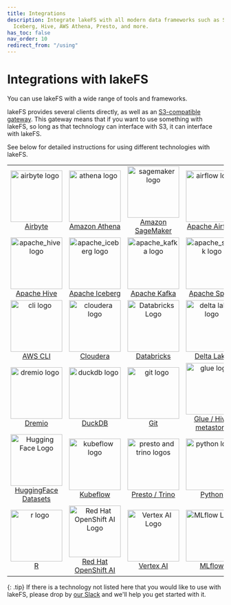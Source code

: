 ```yaml
---
title: Integrations
description: Integrate lakeFS with all modern data frameworks such as Spark, Apache
  Iceberg, Hive, AWS Athena, Presto, and more.
has_toc: false
nav_order: 10
redirect_from: "/using"
---
```


# Integrations with lakeFS

You can use lakeFS with a wide range of tools and frameworks. 

lakeFS provides several clients directly, as well as an [S3-compatible gateway](../understand/architecture.md#s3-gateway). This gateway means that if you want to use something with lakeFS, so long as that technology can interface with S3, it can interface with lakeFS. 

See below for detailed instructions for using different technologies with lakeFS. 
<table>
    <tr>
        <td width="25%" align=center><a href="./airbyte.html"><img width=120 src="{{ site.baseurl }}/assets/img/logos/airbyte.png" alt="airbyte logo" /><br />Airbyte</a></td>
        <td width="25%" align=center><a href="./athena.html"><img width=120 src="{{ site.baseurl }}/assets/img/logos/athena.png" alt="athena logo"/><br/>Amazon Athena</a></td>
        <td width="25%" align=center><a href="./sagemaker.html"><img width=120 src="{{ site.baseurl }}/assets/img/logos/sagemaker.png" alt="sagemaker logo"/><br/>Amazon SageMaker</a></td>
        <td width="25%" align=center><a href="./airflow.html"><img width=120 src="{{ site.baseurl }}/assets/img/logos/airflow.png" alt="airflow logo"/><br/>Apache Airflow</a></td>
    </tr>
    <tr>
        <td width="25%" align=center><a href="./hive.html"><img width=120 src="{{ site.baseurl }}/assets/img/logos/apache_hive.png" alt="apache_hive logo"/><br/>Apache Hive</a></td>
        <td width="25%" align=center><a href="./iceberg.html"><img width=120 src="{{ site.baseurl }}/assets/img/logos/apache_iceberg.png" alt="apache_iceberg logo"/><br/>Apache Iceberg</a></td>
        <td width="25%" align=center><a href="./kafka.html"><img width=120 src="{{ site.baseurl }}/assets/img/logos/apache_kafka.png" alt="apache_kafka logo"/><br/>Apache Kafka</a></td>
        <td width="25%" align=center><a href="./spark.html"><img width=120 src="{{ site.baseurl }}/assets/img/logos/apache_spark.png" alt="apache_spark logo"/><br/>Apache Spark</a></td>
    </tr>
    <tr>
        <td width="25%" align=center><a href="./aws_cli.html"><img width=120 src="{{ site.baseurl }}/assets/img/logos/cli.png" alt="cli logo"/><br/>AWS CLI</a></td>
        <td width="25%" align=center><a href="./cloudera.html"><img width=120 src="{{ site.baseurl }}/assets/img/logos/cloudera.png" alt="cloudera logo"/><br/>Cloudera</a></td>
        <td width="25%" align=center><a href="./databricks.html"><img width=120 src="{{ site.baseurl }}/assets/img/logos/databricks.png" alt="Databricks Logo"/><br/>Databricks</a></td>
        <td width="25%" align=center><a href="./delta.html"><img width=120 src="{{ site.baseurl }}/assets/img/logos/delta-lake.png" alt="delta lake logo"/><br/>Delta Lake</a></td>
    </tr>
    <tr>
        <td width="25%" align=center><a href="./dremio.html"><img width=120 src="{{ site.baseurl }}/assets/img/logos/dremio.png" alt="dremio logo"/><br/>Dremio</a></td>
        <td width="25%" align=center><a href="./duckdb.html"><img width=120 src="{{ site.baseurl }}/assets/img/logos/duckdb.png" alt="duckdb logo"/><br/>DuckDB</a></td>
        <td width="25%" align=center><a href="./git.html"><img width=120 src="{{ site.baseurl }}/assets/img/logos/git.png" alt="git logo"/><br/>Git</a></td>
        <td width="25%" align=center><a href="./glue_hive_metastore.html"><img width=120 src="{{ site.baseurl }}/assets/img/logos/glue.png" alt="glue logo"/><br/>Glue / Hive metastore</a></td>
    </tr>
    <tr>
        <td width="25%" align=center><a href="./huggingface_datasets.html"><img width=120 src="{{ site.baseurl }}/assets/img/logos/huggingface.png" alt="Hugging Face Logo"/><br/>HuggingFace Datasets</a></td>
        <td width="25%" align=center><a href="./kubeflow.html"><img width=120 src="{{ site.baseurl }}/assets/img/logos/kubeflow.png" alt="kubeflow logo"/><br/>Kubeflow</a></td>
        <td width="25%" align=center><a href="./presto_trino.html"><img width=120 src="{{ site.baseurl }}/assets/img/logos/trino_presto.png" alt="presto and trino logos"/><br/>Presto / Trino</a></td>
        <td width="25%" align=center><a href="./python.html"><img width=120 src="{{ site.baseurl }}/assets/img/logos/python.png" alt="python logo"/><br/>Python</a></td>
    </tr>
    <tr>
        <td width="25%" align=center><a href="./r.html"><img width=120 src="{{ site.baseurl }}/assets/img/logos/r.png" alt="r logo"/><br/>R</a></td>
        <td width="25%" align=center><a href="./red_hat_openshift_ai.html"><img width=120 src="{{ site.baseurl }}/assets/img/logos/red_hat_openshift_ai.png" alt="Red Hat OpenShift AI Logo"/><br/>Red Hat OpenShift AI</a></td>
        <td width="25%" align=center><a href="./vertex_ai.html"><img width=120 src="{{ site.baseurl }}/assets/img/logos/vertex_ai.png" alt="Vertex AI Logo"/><br/>Vertex AI</a></td>
        <td width="25%" align=center><a href="./mlflow.html"><img width=120 src="{{ site.baseurl }}/assets/img/logos/MLflow-logo.png" alt="MLflow Logo"/><br/>MLflow</a></td>
    </tr>
</table>

{: .tip}
If there is a technology not listed here that you would like to use with lakeFS, please drop by [our Slack](/slack) and we'll help you get started with it.
